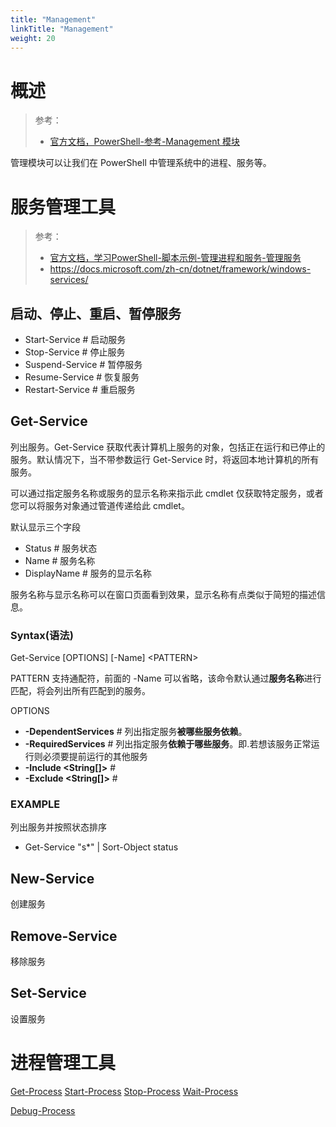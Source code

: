 ```yaml
---
title: "Management"
linkTitle: "Management"
weight: 20
---
```


# 概述
> 参考：
> - [官方文档，PowerShell-参考-Management 模块](https://learn.microsoft.com/en-us/powershell/module/microsoft.powershell.management)

管理模块可以让我们在 PowerShell 中管理系统中的进程、服务等。

# 服务管理工具

> 参考：
> - [官方文档，学习PowerShell-脚本示例-管理进程和服务-管理服务](https://learn.microsoft.com/en-us/powershell/scripting/samples/managing-services)
> - https://docs.microsoft.com/zh-cn/dotnet/framework/windows-services/

## 启动、停止、重启、暂停服务

- Start-Service # 启动服务
- Stop-Service # 停止服务
- Suspend-Service # 暂停服务
- Resume-Service # 恢复服务
- Restart-Service # 重启服务

## Get-Service

列出服务。Get-Service 获取代表计算机上服务的对象，包括正在运行和已停止的服务。默认情况下，当不带参数运行 Get-Service 时，将返回本地计算机的所有服务。

可以通过指定服务名称或服务的显示名称来指示此 cmdlet 仅获取特定服务，或者您可以将服务对象通过管道传递给此 cmdlet。

默认显示三个字段
- Status # 服务状态
- Name  # 服务名称
- DisplayName  # 服务的显示名称

服务名称与显示名称可以在窗口页面看到效果，显示名称有点类似于简短的描述信息。


### Syntax(语法)
Get-Service \[OPTIONS] [-Name] \<PATTERN>

PATTERN 支持通配符，前面的 -Name 可以省略，该命令默认通过**服务名称**进行匹配，将会列出所有匹配到的服务。

OPTIONS
- **-DependentServices** # 列出指定服务**被哪些服务依赖**。
- **-RequiredServices** # 列出指定服务**依赖于哪些服务**。即.若想该服务正常运行则必须要提前运行的其他服务
- **-Include <String[]>** # 
- **-Exclude <String[]>** # 

### EXAMPLE
列出服务并按照状态排序
- Get-Service "s*" | Sort-Object status


## New-Service
创建服务

## Remove-Service
移除服务

## Set-Service
设置服务

# 进程管理工具


[Get-Process](https://learn.microsoft.com/en-us/powershell/module/microsoft.powershell.management/get-process?view=powershell-7.3)
[Start-Process](https://learn.microsoft.com/en-us/powershell/module/microsoft.powershell.management/start-process?view=powershell-7.3)
[Stop-Process](https://learn.microsoft.com/en-us/powershell/module/microsoft.powershell.management/stop-process?view=powershell-7.3)
[Wait-Process](https://learn.microsoft.com/en-us/powershell/module/microsoft.powershell.management/wait-process?view=powershell-7.3)

[Debug-Process](https://learn.microsoft.com/en-us/powershell/module/microsoft.powershell.management/debug-process?view=powershell-7.3)
